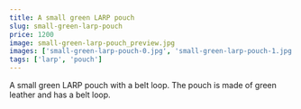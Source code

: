 ```yaml
---
title: A small green LARP pouch
slug: small-green-larp-pouch
price: 1200
image: small-green-larp-pouch_preview.jpg 
images: ['small-green-larp-pouch-0.jpg', 'small-green-larp-pouch-1.jpg', 'small-green-larp-pouch-2.jpg', 'small-green-larp-pouch-3.jpg', 'small-green-larp-pouch-4.jpg', 'small-green-larp-pouch-5.jpg']
tags: ['larp', 'pouch']
---
```


A small green LARP pouch with a belt loop. The pouch is made of green leather and has a belt loop.
